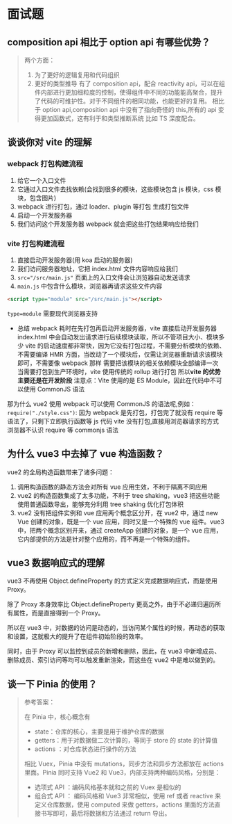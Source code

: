 # 面试题

## composition api 相比于 option api 有哪些优势？

> 两个方面：
>
> 1. 为了更好的逻辑复用和代码组织
> 2. 更好的类型推导
>    有了 composition api，配合 reactivity api，可以在组件内部进行更加细粒度的控制，使得组件中不同的功能能高聚合，提升了代码的可维护性。对于不同组件的相同功能，也能更好的复用。
>    相比于 option api,composition api 中没有了指向奇怪的 this,所有的 api 变得更加函数式，这有利于和类型推断系统 比如 TS 深度配合。

## 谈谈你对 vite 的理解

### webpack 打包构建流程

1. 给它一个入口文件
2. 它通过入口文件去找依赖(会找到很多的模块，这些模块包含 js 模块，css 模块，包含图片)
3. webpack 进行打包，通过 loader、plugin 等打包 生成打包文件
4. 启动一个开发服务器
5. 我们访问这个开发服务器 webpack 就会把这些打包结果响应给我们

### vite 打包构建流程

1. 直接启动开发服务器(用 koa 启动的服务器)
2. 我们访问服务器地址，它把 index.html 文件内容响应给我们
3. `src="/src/main.js"` 页面上的入口文件会让浏览器自动发送请求
4. `main.js` 中包含什么模块，浏览器再请求这些文件内容

```html
<script type="module" src="/src/main.js"></script>
```

`type=module` 需要现代浏览器支持

- 总结
  webpack 耗时在先打包再启动开发服务器，vite 直接启动开发服务器 index.html 中会自动发出请求进行后续模块读取，所以不管项目大小、模块多少 vite 的启动速度都非常快，因为它没有打包过程，不需要分析模块的依赖、不需要编译
  HMR 方面，当改动了一个模块后，仅需让浏览器重新请求该模块即可，不需要像 webpack 那样 需要把该模块的相关依赖模块全部编译一次
  当需要打包到生产环境时，vite 使用传统的 rollup 进行打包 所以**vite 的优势主要还是在开发阶段**
  注意点：Vite 使用的是 ES Module，因此在代码中不可以使用 CommonJS 语法

那为什么 vue2 使用 webpack 可以使用 CommonJS 的语法呢,例如：`require("./style.css")`:
因为 webpack 是先打包，打包完了就没有 require 等语法了，只剩下立即执行函数等 js 代码
vite 没有打包,直接用浏览器请求的方式 浏览器不认识 require 等 commonjs 语法

## 为什么 vue3 中去掉了 vue 构造函数？

vue2 的全局构造函数带来了诸多问题：

1. 调用构造函数的静态方法会对所有 vue 应用生效，不利于隔离不同应用
2. vue2 的构造函数集成了太多功能，不利于 tree shaking，vue3 把这些功能使用普通函数导出，能够充分利用 tree shaking 优化打包体积
3. vue2 没有把组件实例和 vue 应用两个概念区分开，在 vue2 中，通过 new Vue 创建的对象，既是一个 vue 应用，同时又是一个特殊的 vue 组件。vue3 中，把两个概念区别开来，通过 createApp 创建的对象，是一个 vue 应用，它内部提供的方法是针对整个应用的，而不再是一个特殊的组件。

## vue3 数据响应式的理解

vue3 不再使用 Object.defineProperty 的方式定义完成数据响应式，而是使用 Proxy。

除了 Proxy 本身效率比 Object.defineProperty 更高之外，由于不必递归遍历所有属性，而是直接得到一个 Proxy。

所以在 vue3 中，对数据的访问是动态的，当访问某个属性的时候，再动态的获取和设置，这就极大的提升了在组件初始阶段的效率。

同时，由于 Proxy 可以监控到成员的新增和删除，因此，在 vue3 中新增成员、删除成员、索引访问等均可以触发重新渲染，而这些在 vue2 中是难以做到的。

## 谈一下 Pinia 的使用？

> 参考答案：
>
> 在 Pinia 中，核心概念有
>
> - state：仓库的核心，主要是用于维护仓库的数据
> - getters：用于对数据做二次计算的，等同于 store 的 state 的计算值
> - actions ：对仓库状态进行操作的方法
>
> 相比 Vuex，Pinia 中没有 mutations，同步方法和异步方法都放在 actions 里面。Pinia 同时支持 Vue2 和 Vue3，内部支持两种编码风格，分别是：
>
> - 选项式 API ：编码风格基本就和之前的 Vuex 是相似的
> - 组合式 API ： 编码风格和 Vue3 非常相似，使用 ref 或者 reactive 来定义仓库数据，使用 computed 来做 getters，actions 里面的方法直接书写即可，最后将数据和方法通过 return 导出。
